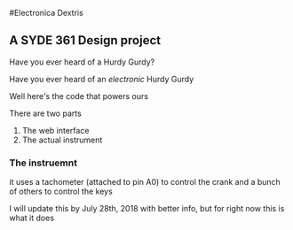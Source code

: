 #Electronica Dextris
## A SYDE 361 Design project

Have you ever heard of a Hurdy Gurdy?

Have you ever heard of an _electronic_ Hurdy Gurdy

Well here's the code that powers ours

There are two parts 

1. The web interface
2. The actual instrument

### The instruemnt

it uses a tachometer (attached to pin A0) to control the crank
and a bunch of others to control the keys

I will update this by July 28th, 2018 with better info, but for right now this is what it does


